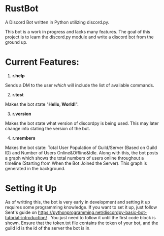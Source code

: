 # RustBot
A Discord Bot written in Python utilizing discord.py.

This bot is a work in progress and lacks many features. The goal of this project is to learn the discord.py module and
write a discord bot from the ground up.

# Current Features:

1. **r.help**

Sends a DM to the user _which_ will include the list of available commands.
   
2. **r.test**

Makes the bot state "**Hello, World!**".

3. **r.version**

Makes the bot state what version of discordpy is being used. This may later change
into stating the version of the bot.

4. **r.members**

Makes the bot state: Total User Population of Guild/Server (Based on Guild ID) and
Number of Users Online&Offline&Idle. Along with this, the bot posts a graph which shows
the total numbers of users online throughout a timeline (Starting from When the Bot Joined the Server).
This graph is generated in the background.

# Setting it Up

As of writting this, the bot is very early in development and setting it up requires some programming knowledge. If you want to set it up, just follow Sent's guide on https://pythonprogramming.net/discordpy-basic-bot-tutorial-introduction/ . You just need to follow it until the first code block is shown. Ensure that the token.txt file contains the token of your bot, and the guild id
is the id of the server the bot is in.
